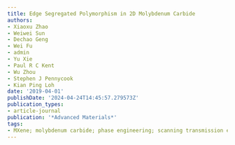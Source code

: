 ```yaml
---
title: Edge Segregated Polymorphism in 2D Molybdenum Carbide
authors:
- Xiaoxu Zhao
- Weiwei Sun
- Dechao Geng
- Wei Fu
- admin
- Yu Xie
- Paul R C Kent
- Wu Zhou
- Stephen J Pennycook
- Kian Ping Loh
date: '2019-04-01'
publishDate: '2024-04-24T14:45:57.279573Z'
publication_types:
- article-journal
publication: '*Advanced Materials*'
tags:
- MXene; molybdenum carbide; phase engineering; scanning transmission electron microscopy
---
```

